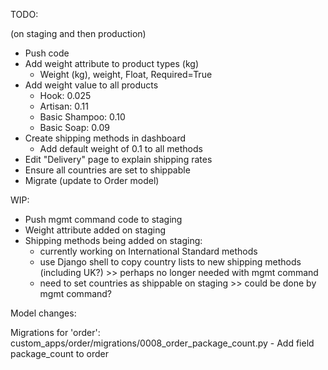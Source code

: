 TODO:

(on staging and then production)

* Push code
* Add weight attribute to product types (kg)
  * Weight (kg), weight, Float, Required=True
* Add weight value to all products
  * Hook: 0.025
  * Artisan: 0.11
  * Basic Shampoo: 0.10
  * Basic Soap: 0.09
* Create shipping methods in dashboard
  * Add default weight of 0.1 to all methods
* Edit "Delivery" page to explain shipping rates
* Ensure all countries are set to shippable
* Migrate (update to Order model)

WIP:

* Push mgmt command code to staging
* Weight attribute added on staging
* Shipping methods being added on staging:
  * currently working on International Standard methods
  * use Django shell to copy country lists to new shipping methods (including UK?) >> perhaps no longer needed with mgmt command
  * need to set countries as shippable on staging >> could be done by mgmt command?
  
  
  
Model changes: 

Migrations for 'order':
  custom_apps/order/migrations/0008_order_package_count.py
    - Add field package_count to order
